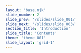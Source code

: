 ```yaml
---
layout: 'base.njk'
slide_number: 2
slide_prev: '/slides/slide_001/'
slide_next: '/slides/slide_003/'
section_title: 'Introduction'
slide_title: 'Contents'
theme: 'theme_001'
slide_layout: 'grid-1'
---
```


